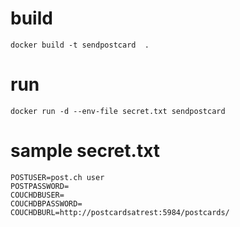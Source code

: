 # build
```
docker build -t sendpostcard  .
```


# run
```
docker run -d --env-file secret.txt sendpostcard
```

# sample secret.txt
```
POSTUSER=post.ch user
POSTPASSWORD=
COUCHDBUSER=
COUCHDBPASSWORD=
COUCHDBURL=http://postcardsatrest:5984/postcards/
```

